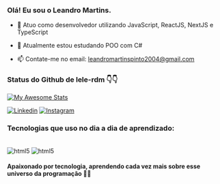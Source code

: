 ### Olá! Eu sou o Leandro Martins. 

- 🔭 Atuo como desenvolvedor utilizando JavaScript, ReactJS, NextJS e TypeScript
  
- 🌱 Atualmente estou estudando POO com C#
  
- 📫 Contate-me no email: leandromartinspinto2004@gmail.com

### Status do Github de lele-rdm 👇👇
[![My Awesome Stats](https://awesome-github-stats.azurewebsites.net/user-stats/lele-rdm?cardType=github&theme=github&preferLogin=false&Background=0216DD&Text=D2DDC6&Title=D2DDC6&Border=000000&Ring=000000)](https://git.io/awesome-stats-card)

[![Linkedin](https://img.shields.io/badge/LinkedIn-0077B5?style=for-the-badge&logo=linkedin&logoColor=white)](https://www.linkedin.com/in/leandromartinspinto/)
[![Instagram](https://img.shields.io/badge/Instagram-E4405F?style=for-the-badge&logo=instagram&logoColor=white)](https://www.instagram.com/lele__rdm/)

### Tecnologias que uso no dia a dia de aprendizado:

<div style="display: inline_block"><br/>
  <img align="center" alt="html5"src="https://img.shields.io/badge/C%23-239120?style=for-the-badge&logo=c-sharp&logoColor=white" />
  <img align="center" alt="html5"src="https://img.shields.io/badge/.NET-5C2D91?style=for-the-badge&logo=.net&logoColor=white" />
</div>

#### Apaixonado por tecnologia, aprendendo cada vez mais sobre esse universo da programação 👨‍💻

